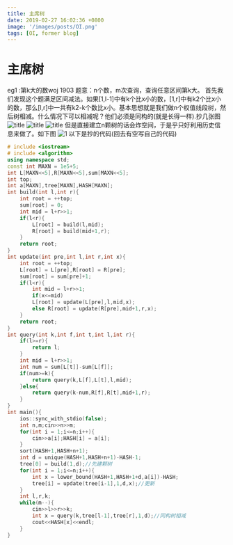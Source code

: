 ```yaml
---
title: 主席树
date: 2019-02-27 16:02:36 +0800
image: '/images/posts/OI.png'
tags: [OI, former blog]
---
```


# 主席树
eg1 :第k大的数woj 1903
题意：n个数，m次查询，查询任意区间第k大。
首先我们发现这个题满足区间减法。如果[1,l-1]中有k个比x小的数，[1,r]中有k2个比x小的数，那么[l,r]中一共有k2-k个数比x小。基本思想就是我们做n个权值线段树，然后树相减。什么情况下可以相减呢？他们必须是同构的(就是长得一样).抄几张图
![title](https://cdn.risingentropy.top/images/posts/c764f92ab644159370026c7.png)
![title](https://cdn.risingentropy.top/images/posts/c764f92ab644159370026c7.png)
![title](https://cdn.risingentropy.top/images/posts/c764f92ab644159370026c7.png)
但是直接建立n颗树的话会炸空间，于是乎只好利用历史信息来做了。如下图
![1](https://cdn.risingentropy.top/images/posts/c764f92ab644159370026c7.png)
以下是抄的代码(回去有空写自己的代码)
```cpp
# include <iostream>
# include <algorithm>
using namespace std;
const int MAXN = 1e5+5;
int L[MAXN<<5],R[MAXN<<5],sum[MAXN<<5];
int top;
int a[MAXN],tree[MAXN],HASH[MAXN];
int build(int l,int r){
	int root = ++top;
	sum[root] = 0;
	int mid = l+r>>1;
	if(l<r){
		L[root] = build(l,mid);
		R[root] = build(mid+1,r);		
	}
	return root;
}
int update(int pre,int l,int r,int x){
	int root = ++top;
	L[root] = L[pre],R[root] = R[pre];
	sum[root] = sum[pre]+1;
	if(l<r){
		int mid = l+r>>1;
		if(x<=mid)
		L[root] = update(L[pre],l,mid,x);
		else R[root] = update(R[pre],mid+1,r,x);
	}
	return root;
}
int query(int k,int f,int t,int l,int r){
	if(l>=r){
		return l;
	}
	int mid = l+r>>1;
	int num = sum[L[t]]-sum[L[f]];
	if(num>=k){
		return query(k,L[f],L[t],l,mid);
	}else{
		return query(k-num,R[f],R[t],mid+1,r);
	}
}
int main(){
	ios::sync_with_stdio(false);
	int n,m;cin>>n>>m;	
	for(int i = 1;i<=n;i++){
		cin>>a[i];HASH[i] = a[i];
	}
	sort(HASH+1,HASH+n+1);
	int d = unique(HASH+1,HASH+n+1)-HASH-1;
	tree[0] = build(1,d);//先建颗树
	for(int i = 1;i<=n;i++){
		int x = lower_bound(HASH+1,HASH+1+d,a[i])-HASH;
		tree[i] = update(tree[i-1],1,d,x);//更新
	}
	int l,r,k;
	while(m--){
		cin>>l>>r>>k;
		int x = query(k,tree[l-1],tree[r],1,d);//同构树相减
		cout<<HASH[x]<<endl;
	}
}
```